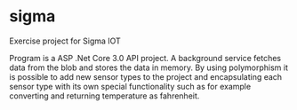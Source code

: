 # sigma
Exercise project for Sigma IOT

Program is a ASP .Net Core 3.0 API project.
A background service fetches data from the blob and stores the data in memory.
By using polymorphism it is possible to add new sensor types to the project and encapsulating each sensor type with its own special functionality such as for example converting and returning temperature as fahrenheit.
